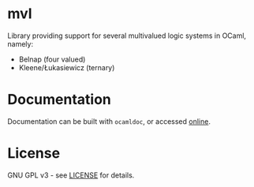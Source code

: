 # mvl
Library providing support for several multivalued logic systems in OCaml, namely:

* Belnap (four valued)
* Kleene/Łukasiewicz (ternary)

# Documentation
Documentation can be built with ```ocamldoc```, or accessed
[online](http://mkukla.net/doc/mvl/).


# License
GNU GPL v3 - see [LICENSE](LICENSE) for details.
